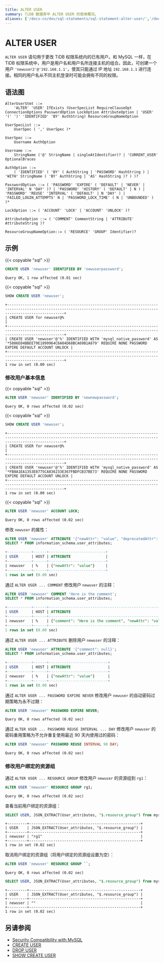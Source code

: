 ```yaml
---
title: ALTER USER
summary: TiDB 数据库中 ALTER USER 的使用概况。
aliases: ['/docs-cn/dev/sql-statements/sql-statement-alter-user/','/docs-cn/dev/reference/sql/statements/alter-user/']
---
```


# ALTER USER

`ALTER USER` 语句用于更改 TiDB 权限系统内的已有用户。和 MySQL 一样，在 TiDB 权限系统中，用户是用户名和用户名所连接主机的组合。因此，可创建一个用户 `'newuser2'@'192.168.1.1'`，使其只能通过 IP 地址 `192.168.1.1` 进行连接。相同的用户名从不同主机登录时可能会拥有不同的权限。

## 语法图

```ebnf+diagram
AlterUserStmt ::=
    'ALTER' 'USER' IfExists (UserSpecList RequireClauseOpt ConnectionOptions PasswordOption LockOption AttributeOption | 'USER' '(' ')' 'IDENTIFIED' 'BY' AuthString) ResourceGroupNameOption

UserSpecList ::=
    UserSpec ( ',' UserSpec )*

UserSpec ::=
    Username AuthOption

Username ::=
    StringName ('@' StringName | singleAtIdentifier)? | 'CURRENT_USER' OptionalBraces

AuthOption ::=
    ( 'IDENTIFIED' ( 'BY' ( AuthString | 'PASSWORD' HashString ) | 'WITH' StringName ( 'BY' AuthString | 'AS' HashString )? ) )?

PasswordOption ::= ( 'PASSWORD' 'EXPIRE' ( 'DEFAULT' | 'NEVER' | 'INTERVAL' N 'DAY' )? | 'PASSWORD' 'HISTORY' ( 'DEFAULT' | N ) | 'PASSWORD' 'REUSE' 'INTERVAL' ( 'DEFAULT' | N 'DAY' ) | 'FAILED_LOGIN_ATTEMPTS' N | 'PASSWORD_LOCK_TIME' ( N | 'UNBOUNDED' ) )*

LockOption ::= ( 'ACCOUNT' 'LOCK' | 'ACCOUNT' 'UNLOCK' )?

AttributeOption ::= ( 'COMMENT' CommentString | 'ATTRIBUTE' AttributeString )?

ResourceGroupNameOption::= ( 'RESOURCE' 'GROUP' Identifier)?
```

## 示例

{{< copyable "sql" >}}

```sql
CREATE USER 'newuser' IDENTIFIED BY 'newuserpassword';
```

```
Query OK, 1 row affected (0.01 sec)
```

{{< copyable "sql" >}}

```sql
SHOW CREATE USER 'newuser';
```

```
+----------------------------------------------------------------------------------------------------------------------------------------------------------------------+
| CREATE USER for newuser@%                                                                                                                                            |
+----------------------------------------------------------------------------------------------------------------------------------------------------------------------+
| CREATE USER 'newuser'@'%' IDENTIFIED WITH 'mysql_native_password' AS '*5806E04BBEE79E1899964C6A04D68BCA69B1A879' REQUIRE NONE PASSWORD EXPIRE DEFAULT ACCOUNT UNLOCK |
+----------------------------------------------------------------------------------------------------------------------------------------------------------------------+
1 row in set (0.00 sec)
```

### 修改用户基本信息

{{< copyable "sql" >}}

```sql
ALTER USER 'newuser' IDENTIFIED BY 'newnewpassword';
```

```
Query OK, 0 rows affected (0.02 sec)
```

{{< copyable "sql" >}}

```sql
SHOW CREATE USER 'newuser';
```

```
+----------------------------------------------------------------------------------------------------------------------------------------------------------------------+
| CREATE USER for newuser@%                                                                                                                                            |
+----------------------------------------------------------------------------------------------------------------------------------------------------------------------+
| CREATE USER 'newuser'@'%' IDENTIFIED WITH 'mysql_native_password' AS '*FB8A1EA1353E8775CA836233E367FBDFCB37BE73' REQUIRE NONE PASSWORD EXPIRE DEFAULT ACCOUNT UNLOCK |
+----------------------------------------------------------------------------------------------------------------------------------------------------------------------+
1 row in set (0.00 sec)
```

{{< copyable "sql" >}}

```sql
ALTER USER 'newuser' ACCOUNT LOCK;
```

```
Query OK, 0 rows affected (0.02 sec)
```

修改 `newuser` 的属性：

```sql
ALTER USER 'newuser' ATTRIBUTE '{"newAttr": "value", "deprecatedAttr": null}';
SELECT * FROM information_schema.user_attributes;
```

```sql
+-----------+------+--------------------------+
| USER      | HOST | ATTRIBUTE                |
+-----------+------+--------------------------+
| newuser   | %    | {"newAttr": "value"}     |
+-----------+------+--------------------------+
1 rows in set (0.00 sec)
```

通过 `ALTER USER ... COMMENT` 修改用户 `newuser` 的注释：

```sql
ALTER USER 'newuser' COMMENT 'Here is the comment';
SELECT * FROM information_schema.user_attributes;
```

```sql
+-----------+------+--------------------------------------------------------+
| USER      | HOST | ATTRIBUTE                                              |
+-----------+------+--------------------------------------------------------+
| newuser   | %    | {"comment": "Here is the comment", "newAttr": "value"} |
+-----------+------+--------------------------------------------------------+
1 rows in set (0.00 sec)
```

通过 `ALTER USER ... ATTRIBUTE` 删除用户 `newuser` 的注释：

```sql
ALTER USER 'newuser' ATTRIBUTE '{"comment": null}';
SELECT * FROM information_schema.user_attributes;
```

```sql
+-----------+------+---------------------------+
| USER      | HOST | ATTRIBUTE                 |
+-----------+------+---------------------------+
| newuser   | %    | {"newAttr": "value"}      |
+-----------+------+---------------------------+
1 rows in set (0.00 sec)
```

通过 `ALTER USER ... PASSWORD EXPIRE NEVER` 修改用户 `newuser` 的自动密码过期策略为永不过期：

```sql
ALTER USER 'newuser' PASSWORD EXPIRE NEVER;
```

```
Query OK, 0 rows affected (0.02 sec)
```

通过 `ALTER USER ... PASSWORD REUSE INTERVAL ... DAY` 修改用户 `newuser` 的密码重用策略为不允许重复使用最近 90 天内使用过的密码：

```sql
ALTER USER 'newuser' PASSWORD REUSE INTERVAL 90 DAY;
```

```
Query OK, 0 rows affected (0.02 sec)
```

### 修改用户绑定的资源组

通过 `ALTER USER ... RESOURCE GROUP` 修改用户 `newuser` 的资源组到 `rg1`：

```sql
ALTER USER 'newuser' RESOURCE GROUP rg1;
```

```
Query OK, 0 rows affected (0.02 sec)
```

查看当前用户绑定的资源组：
```sql
SELECT USER, JSON_EXTRACT(User_attributes, "$.resource_group") from mysql.user WHERE user = "rg1";
```

```
+---------+---------------------------------------------------+
| USER    | JSON_EXTRACT(User_attributes, "$.resource_group") |
+---------+---------------------------------------------------+
| newuser | "rg1"                                             |
+---------+---------------------------------------------------+
1 row in set (0.02 sec)
```

取消用户绑定的资源组（将用户绑定的资源组设置为空）：

```sql
ALTER USER 'newuser' RESOURCE GROUP ``;
```

```
Query OK, 0 rows affected (0.02 sec)
```

```sql
SELECT USER, JSON_EXTRACT(User_attributes, "$.resource_group") from mysql.user WHERE user = "rg1";
```

```
+---------+---------------------------------------------------+
| USER    | JSON_EXTRACT(User_attributes, "$.resource_group") |
+---------+---------------------------------------------------+
| newuser | ""                                                |
+---------+---------------------------------------------------+
1 row in set (0.02 sec)
```


## 另请参阅

* [Security Compatibility with MySQL](/security-compatibility-with-mysql.md)
* [CREATE USER](/sql-statements/sql-statement-create-user.md)
* [DROP USER](/sql-statements/sql-statement-drop-user.md)
* [SHOW CREATE USER](/sql-statements/sql-statement-show-create-user.md)
